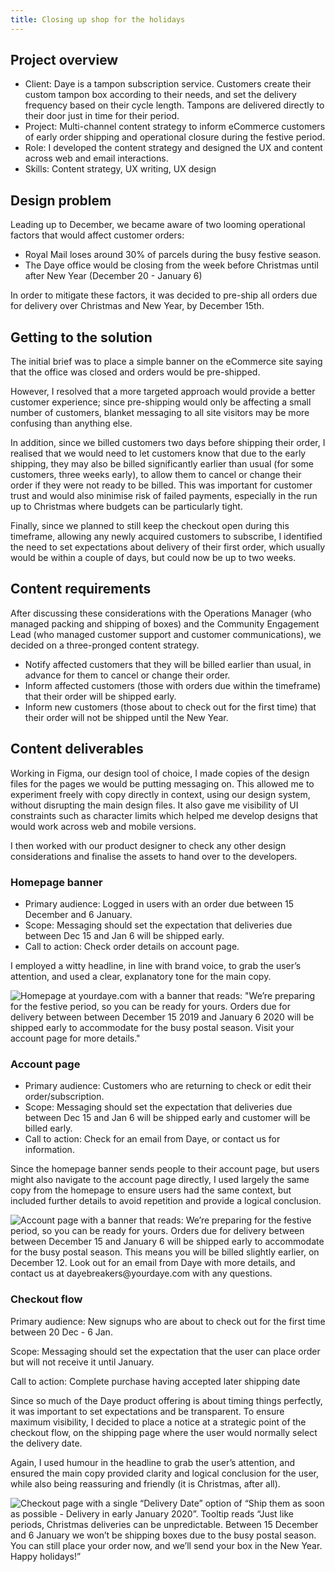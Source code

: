 ```yaml
---
title: Closing up shop for the holidays
---
```


<link rel="stylesheet" href="/../style.css">

## Project overview

* Client: Daye is a tampon subscription service. Customers create their custom tampon box according to their needs, and set the delivery frequency based on their cycle length. Tampons are delivered directly to their door just in time for their period.
* Project: Multi-channel content strategy to inform eCommerce customers of early order shipping and operational closure during the festive period.
* Role: I developed the content strategy and designed the UX and content across web and email interactions. 
* Skills: Content strategy, UX writing, UX design

## Design problem

Leading up to December, we became aware of two looming operational factors that would affect customer orders:

* Royal Mail loses around 30% of parcels during the busy festive season.
* The Daye office would be closing from the week before Christmas until after New Year (December 20 - January 6)

In order to mitigate these factors, it was decided to pre-ship all orders due for delivery over Christmas and New Year, by December 15th.

## Getting to the solution

The initial brief was to place a simple banner on the eCommerce site saying that the office was closed and orders would be pre-shipped.

However, I resolved that a more targeted approach would provide a better customer experience; since pre-shipping would only be affecting a small number of customers, blanket messaging to all site visitors may be more confusing than anything else.

In addition, since we billed customers two days before shipping their order, I realised that we would need to let customers know that due to the early shipping, they may also be billed significantly earlier than usual (for some customers, three weeks early), to allow them to cancel or change their order if they were not ready to be billed. This was important for customer trust and would also minimise risk of failed payments, especially in the run up to Christmas where budgets can be particularly tight.

Finally, since we planned to still keep the checkout open during this timeframe, allowing any newly acquired customers to subscribe, I identified the need to set expectations about delivery of their first order, which usually would be within a couple of days, but could now be up to two weeks.

## Content requirements

After discussing these considerations with the Operations Manager (who managed packing and shipping of boxes) and the Community Engagement Lead (who managed customer support and customer communications), we decided on a three-pronged content strategy.

* Notify affected customers that they will be billed earlier than usual, in advance for them to cancel or change their order.
* Inform affected customers (those with orders due within the timeframe) that their order will be shipped early.
* Inform new customers (those about to check out for the first time) that their order will not be shipped until the New Year.

## Content deliverables

Working in Figma, our design tool of choice, I made copies of the design files for the pages we would be putting messaging on. This allowed me to experiment freely with copy directly in context, using our design system, without disrupting the main design files. It also gave me visibility of UI constraints such as character limits which helped me develop designs that would work across web and mobile versions.

I then worked with our product designer to check any other design considerations and finalise the assets to hand over to the developers.

### Homepage banner

* Primary audience: Logged in users with an order due between 15 December and 6 January.
* Scope: Messaging should set the expectation that deliveries due between Dec 15 and Jan 6 will be shipped early.
* Call to action: Check order details on account page.

I employed a witty headline, in line with brand voice, to grab the user’s attention, and used a clear, explanatory tone for the main copy.

![Homepage at yourdaye.com with a banner that reads: "We’re preparing for the festive period, so you can be ready for yours. Orders due for delivery between between December 15 2019 and January 6 2020 will be shipped early to accommodate for the busy postal season.  Visit your account page for more details."](https://user-images.githubusercontent.com/12902836/192861652-20b67ea0-b252-45d7-bd25-aa75d952fc62.jpeg)

### Account page

* Primary audience: Customers who are returning to check or edit their order/subscription.
* Scope: Messaging should set the expectation that deliveries due between Dec 15 and Jan 6 will be shipped early and customer will be billed early.
* Call to action: Check for an email from Daye, or contact us for information.

Since the homepage banner sends people to their account page, but users might also navigate to the account page directly, I used largely the same copy from the homepage to ensure users had the same context, but included further details to avoid repetition and provide a logical conclusion.

![Account page with a banner that reads: We’re preparing for the festive period, so you can be ready for yours. Orders due for delivery between between December 15 and January 6 will be shipped early to accommodate for the busy postal season.  This means you will be billed slightly earlier, on December 12. Look out for an email from Daye with more details, and contact us at dayebreakers@yourdaye.com with any questions.](https://user-images.githubusercontent.com/12902836/192861710-e3b2cb23-215d-4938-8de9-3857d7dce13c.jpeg)

### Checkout flow

Primary audience: New signups who are about to check out for the first time between 20 Dec - 6 Jan.

Scope: Messaging should set the expectation that the user can place order but will not receive it until January.

Call to action: Complete purchase having accepted later shipping date

Since so much of the Daye product offering is about timing things perfectly, it was important to set expectations and be transparent. To ensure maximum visibility, I decided to place a notice at a strategic point of the checkout flow, on the shipping page where the user would normally select the delivery date.

Again, I used humour in the headline to grab the user’s attention, and ensured the main copy provided clarity and logical conclusion for the user, while also being reassuring and friendly (it is Christmas, after all).

![Checkout page with a single “Delivery Date” option of “Ship them as soon as possible - Delivery in early January 2020”. Tooltip reads “Just like periods, Christmas deliveries can be unpredictable. Between 15 December and 6 January we won’t be shipping boxes due to the busy postal season. You can still place your order now, and we’ll send your box in the New Year. Happy holidays!”](https://user-images.githubusercontent.com/12902836/192861737-f3a6d307-03aa-4137-803f-e0fe0777761c.jpeg)